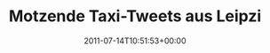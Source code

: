 ---
retweeted: false
source: <a href="http://twitter.com" rel="nofollow">Twitter Web Client</a>
entities:
  hashtags: []
  symbols: []
  user_mentions:
  - name: Matthias
    screen_name: TaxiTweetLE
    indices:
    - '40'
    - '52'
    id_str: '271917715'
    id: '271917715'
  urls: []
display_text_range:
- '0'
- '52'
favorite_count: '0'
id_str: '91459898654724097'
truncated: false
retweet_count: '0'
id: '91459898654724097'
created_at: Thu Jul 14 10:51:53 +0000 2011
favorited: false
full_text: 'Motzende Taxi-Tweets aus Leipzig? Gern: [@TaxiTweetLE](https://twitter.com/TaxiTweetLE)'
lang: de
tags:
- pesos:twitter
date: '2011-07-14T10:51:53+00:00'
src: https://twitter.com/bascht/status/91459898654724097
original_url: https://twitter.com/bascht/status/91459898654724097
type: twitter_tweet
text: 'Motzende Taxi-Tweets aus Leipzig? Gern: [@TaxiTweetLE](https://twitter.com/TaxiTweetLE)'
title: Motzende Taxi-Tweets aus Leipzi

---